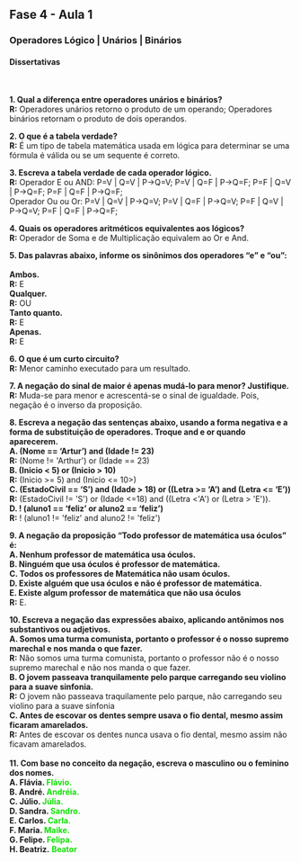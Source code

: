 ## Fase 4 - Aula 1
### Operadores Lógico | Unários | Binários
#### Dissertativas
</br>


**1. Qual a diferença entre operadores unários e binários?**</br>
**R:** Operadores unários retorno o produto de um operando; Operadores binários retornam o produto de dois operandos.</br>

**2. O que é a tabela verdade?**</br>
**R:**  É um tipo de tabela matemática usada em lógica para determinar se uma fórmula é válida ou se um sequente é correto.</br>

**3. Escreva a tabela verdade de cada operador lógico.**</br>
**R:** Operador E ou AND: P=V | Q=V | P→Q=V; P=V | Q=F | P→Q=F; P=F | Q=V | P→Q=F; P=F | Q=F | P→Q=F;</br>
Operador Ou ou Or: P=V | Q=V | P→Q=V; P=V | Q=F | P→Q=V; P=F | Q=V | P→Q=V; P=F | Q=F | P→Q=F;</br>

**4. Quais os operadores aritméticos equivalentes aos lógicos?**</br>
**R:** Operador de Soma e de Multiplicação equivalem ao Or e And.</br>

**5. Das palavras abaixo, informe os sinônimos dos operadores “e” e “ou”:**</br>
</br>
**Ambos.**</br>
**R:** E</br>
**Qualquer.**</br>
**R:** OU</br>
**Tanto quanto.**</br>
**R:** E</br>
**Apenas.**</br>
**R:** E</br>

**6. O que é um curto circuito?**</br>
**R:** Menor caminho executado para um resultado.</br>

**7. A negação do sinal de maior é apenas mudá-lo para menor? Justifique.**</br>
**R:** Muda-se para menor e acrescentá-se o sinal de igualdade. Pois, negação é o inverso da proposição.</br>

**8. Escreva a negação das sentenças abaixo, usando a forma negativa e a forma de substituição de operadores. Troque and e or quando aparecerem.**</br>
**A. (Nome == ‘Artur’) and (Idade != 23)**</br>
**R:** (Nome != 'Arthur') or (Idade == 23)</br>
**B. (Inicio < 5) or (Inicio > 10)**</br>
**R:** (Inicio >= 5) and (Inicio <= 10>)</br>
**C. (EstadoCivil == ‘S’) and (Idade > 18) or ((Letra >= ‘A’) and (Letra <= ‘E’))**</br>
**R:** (EstadoCivil != 'S') or (Idade <=18) and ((Letra <'A') or (Letra > 'E')). </br>
**D. ! (aluno1 == ‘feliz’ or aluno2 == ‘feliz’)**</br>
**R:** ! (aluno1 != 'feliz' and aluno2 != 'feliz')

**9. A negação da proposição “Todo professor de matemática usa óculos” é:**</br>
**A. Nenhum professor de matemática usa óculos.</br>
B. Ninguém que usa óculos é professor de matemática.</br>
C. Todos os professores de Matemática não usam óculos.</br>
D. Existe alguém que usa óculos e não é professor de matemática.</br>
E. Existe algum professor de matemática que não usa óculos**</br>
**R:** E.
</br>

**10. Escreva a negação das expressões abaixo, aplicando antônimos nos substantivos ou adjetivos.**</br>
**A. Somos uma turma comunista, portanto o professor é o nosso supremo marechal e nos manda o que fazer.**</br>
**R:** Não somos uma turma comunista, portanto o professor não é o nosso supremo marechal e não nos manda o que fazer.</br>
**B. O jovem passeava tranquilamente pelo parque carregando seu violino para a suave sinfonia.**</br>
**R:** O jovem não passeava traquilamente pelo parque, não carregando seu violino para a suave sinfonia</br>
**C. Antes de escovar os dentes sempre usava o fio dental, mesmo assim ficaram amarelados.**</br>
**R:** Antes de escovar os dentes nunca usava o fio dental, mesmo assim não ficavam amarelados.</br>
</br>
**11. Com base no conceito da negação, escreva o masculino ou o feminino dos nomes.</br>
A. Flávia. **<font color='reen'>Flávio.</font>**</br>
B. André. **<font color='reen'>Andréia.</font>**</br>
C. Júlio. **<font color='reen'>Júlia.</font>**</br>
D. Sandra. **<font color='reen'>Sandro.</font>**</br>
E. Carlos. **<font color='reen'>Carla.</font>**</br>
F. Maria. **<font color='reen'>Maike.</font>**</br>
G. Felipe. **<font color='reen'>Felipa.</font>**</br>
H. Beatriz.**</font> **<font color='reen'>Beator</font>**</br>
